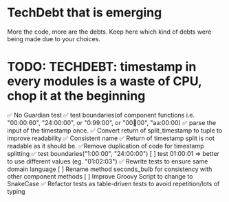 # TechDebt that is emerging

More the code, more are the debts. Keep here which kind of debts were being made due to your choices.

# TODO: TECHDEBT: timestamp in every modules is a waste of CPU, chop it at the beginning

✅ No Guardian test
✅ test boundaries(of component functions i.e. "00:00:60", "24:00:00", or "0:99:00", or "00:100:00", "aa:00:00)
✅ parse the input of the timestamp once.
✅ Convert return of split_timestamp to tuple to improve readability
✅ Consistent name 
✅ Return of timestamp split is not readable as it should be.
✅Remove duplication of code for timestamp splitting
✅ test boundaries("1:00:00", "24:00:00")
[ ] test 01:00:01 => better to use different values (eg. "01:02:03")
✅ Rewrite tests to ensure same domain language
[ ] Rename method seconds_bulb for consistency with other component methods
[ ] Improve Groovy Script to change to SnakeCase
✅ Refactor tests as table-driven tests to avoid repetition/lots of typing
